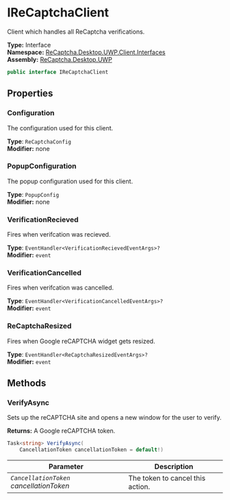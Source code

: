 # IReCaptchaClient
Client which handles all ReCaptcha verifications.

**Type:** Interface
<br />
**Namespace:** [ReCaptcha.Desktop.UWP.Client.Interfaces](/ReCaptcha.Desktop/reference/recaptcha.desktop.uwp/client/interfaces/)
<br />
**Assembly:** [ReCaptcha.Desktop.UWP](/ReCaptcha.Desktop/reference/recaptcha.desktop.uwp/)

```cs
public interface IReCaptchaClient
```


## Properties

### Configuration
The configuration used for this client.

**Type**: `ReCaptchaConfig`
<br />
**Modifier:** none

### PopupConfiguration
The popup configuration used for this client.

**Type**: `PopupConfig`
<br />
**Modifier:** none

### VerificationRecieved
Fires when verifcation was recieved.

**Type**: `EventHandler<VerificationRecievedEventArgs>?`
<br />
**Modifier:** `event`

### VerificationCancelled
Fires when verifcation was cancelled.

**Type**: `EventHandler<VerificationCancelledEventArgs>?`
<br />
**Modifier:** `event`

### ReCaptchaResized
Fires when Google reCAPTCHA widget gets resized.

**Type**: `EventHandler<ReCaptchaResizedEventArgs>?`
<br />
**Modifier:** `event`


## Methods

### VerifyAsync
Sets up the reCAPTCHA site and opens a new window for the user to verify.

**Returns:** A Google reCAPTCHA token.
```cs
Task<string> VerifyAsync(
    CancellationToken cancellationToken = default!)
```
| Parameter                                                | Description                           |
|----------------------------------------------------------|---------------------------------------|
| *`CancellationToken` cancellationToken*                  | The token to cancel this action.      |